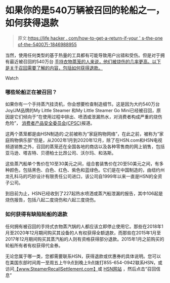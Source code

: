 # 如果你的是540万辆被召回的轮船之一，如何获得退款

> 原文:[https://life hacker . com/how-to-get-a-return-if-your ' s-the-one of-the-5400万-1846988955](https://lifehacker.com/how-to-get-a-refund-if-yours-is-one-of-the-5-4-million-1846988955)

当然，使用任何类型的基于热量的工具都有可能导致用户出错和受伤。但是对于拥有最近被召回的540万台 [手持衣物蒸笼的人来说，他们被烧伤的几率更高。以下是关于召回需要了解的内容，包括如何获得退款。](https://www.cpsc.gov/Recalls/2021/hsn-recalls-5-4-million-handheld-clothing-steamers-due-to-serious-burn-hazard) 

Watch

### 哪些轮船正在被召回？

如果你有一个手持蒸汽挂烫机，你会想要检查制造细节。这是因为大约540万台Joy/JM品牌的My Little Steamer 和My Little Steamer Go Mini已经被召回，原因是它们倾向于“在使用过程中排出、喷洒或泄漏热水，对消费者构成严重的烧伤危险”， [消费者产品安全委员会(CPSC)](https://www.cpsc.gov/Recalls/2021/hsn-recalls-5-4-million-handheld-clothing-steamers-due-to-serious-burn-hazard)报道。

这两个蒸笼都是由HSN制造的:之前被称为“家庭购物网络”，在此之前，被称为“家庭购物俱乐部”但是，从2002年1月到2020年12月，除了在HSN.com和HSN电视频道销售之外，召回的蒸笼还在全国各地的商店以及各种零售商的网上销售，包括亚马逊、塔吉特、贝德柏士比昂公司、沃尔玛、和洛斯。

这些蒸汽船单个售价在10至30美元之间，组合套装售价在20至50美元之间，有多种颜色，包括黑色、白色、红色、紫色和蓝绿色。它们是在中国制造的，由纽约州龙孔科马的巧妙设计有限责任公司进口，该公司自1999年以来一直是HSN的全资子公司。

到目前为止，HSN已经收到了227起热水喷洒或蒸汽船泄漏的报告，其中106起是烧伤报告，包括八起二度烧伤和六起三度烧伤。

### 如何获得有缺陷轮船的退款

任何拥有被召回的手持式衣物蒸汽锅的人都应该立即停止使用它。那些在2018年1月至2020年12月期间购买其设备的人有权获得全额退款，而那些在2015年1月至2017年12月期间购买其蒸汽船的人则有资格获得部分退款。2015年1月之前购买的轮船所有者有权获得代金券。

无论您属于哪一类，您都需要联系HSN，获得退款或优惠券的具体说明。您可以在美国东部时间周一至周五上午9点到晚上9点拨打855-654-0942联系HSN，或访问[<u>【www.SteamerRecallSettlement.com】</u>](http://www.steamerrecallsettlement.com/)或 [HSN网站](https://www.hsn.com/) ，然后点击“召回信息”
